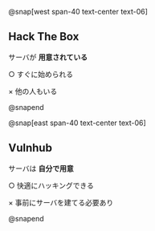 @snap[west span-40 text-center text-06]

## Hack The Box

サーバが **用意されている** 

○ すぐに始められる

× 他の人もいる

@snapend

@snap[east span-40 text-center text-06]

## Vulnhub

サーバは **自分で用意**

○ 快適にハッキングできる

× 事前にサーバを建てる必要あり

@snapend
